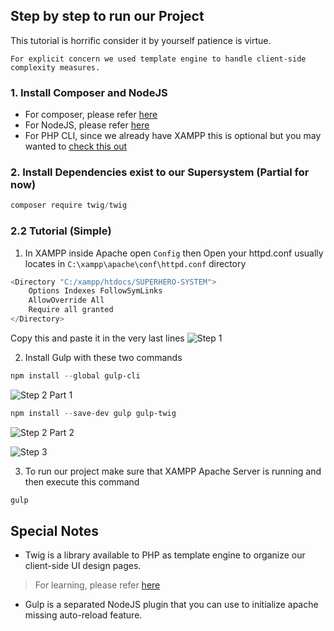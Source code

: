 ## Step by step to run our Project
This tutorial is horrific consider it by yourself patience is virtue.

```term
For explicit concern we used template engine to handle client-side complexity measures.
```

### 1. Install Composer and NodeJS
- For composer, please refer [here](https://getcomposer.org/download/)
- For NodeJS, please refer [here](https://nodejs.org/en)
- For PHP CLI, since we already have XAMPP this is optional but you may wanted to [check this out](https://windows.php.net/download/)

### 2. Install Dependencies exist to our Supersystem (Partial for now)
```powershell
composer require twig/twig
```

### 2.2 Tutorial (Simple)

1. In XAMPP inside Apache open `Config` then Open your httpd.conf usually locates in `C:\xampp\apache\conf\httpd.conf` directory

```powershell
<Directory "C:/xampp/htdocs/SUPERHERO-SYSTEM">
    Options Indexes FollowSymLinks
    AllowOverride All
    Require all granted
</Directory>
```

Copy this and paste it in the very last lines
![Step 1](https://i.imgur.com/X6KB2Fj.gif)

2. Install Gulp with these two commands

```powershell
npm install --global gulp-cli
```
![Step 2 Part 1](https://imgur.com/POM1Iwu.gif)

```powershell
npm install --save-dev gulp gulp-twig
```
![Step 2 Part 2](https://imgur.com/n2qLVji.gif)

![Step 3](https://imgur.com/kI4L5AO.gif)

3. To run our project make sure that XAMPP Apache Server is running and then execute this command
```powershell
gulp
```

## Special Notes
- Twig is a library available to PHP as template engine to organize our client-side UI design pages.
> For learning, please refer [here](https://twig.symfony.com/) 
- Gulp is a separated NodeJS plugin that you can use to initialize apache missing auto-reload feature.